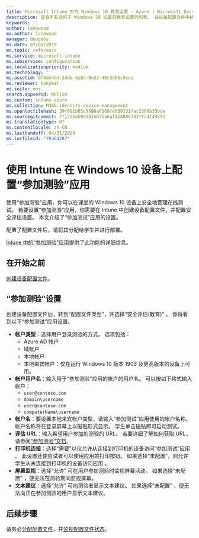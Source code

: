 ```yaml
---
title: Microsoft Intune 中的 Windows 10 教育设置 - Azure | Microsoft Docs
description: 查看所有适用于 Windows 10 设备的教育设置的列表。 在设备配置文件中结合使用这些设置和“参加测验”应用，在 Intune 中选择用户或学生登录方式、在测验期间监视屏幕等。
keywords: ''
author: lenewsad
ms.author: lanewsad
manager: dougeby
ms.date: 07/03/2019
ms.topic: reference
ms.service: microsoft-intune
ms.subservice: configuration
ms.localizationpriority: medium
ms.technology: ''
ms.assetid: 6f4de4bd-3dde-4a8d-8e22-46c5d06c3eea
ms.reviewer: kakyker
ms.suite: ems
search.appverid: MET150
ms.custom: intune-azure
ms.collection: M365-identity-device-management
ms.openlocfilehash: 39f881b05c9698a8560fe009331fac3389b35bde
ms.sourcegitcommit: 7f17d6eb9dd41b031a6af4148863d2ffc4f49551
ms.translationtype: HT
ms.contentlocale: zh-CN
ms.lasthandoff: 04/21/2020
ms.locfileid: "79364287"
---
```

# <a name="configure-the-take-a-test-app-on-windows-10-devices-using-intune"></a>使用 Intune 在 Windows 10 设备上配置“参加测验”应用

使用“参加测验”应用，你可以在课堂的 Windows 10 设备上安全地管理在线测试。 若要设置“参加测验”应用，你需要在 Intune 中创建设备配置文件，并配置安全评估设置。 本文介绍了“参加测试”应用的设置。 

配置了配置文件后，请将其分配给学生并进行部署。 

[Intune 中的“参加测验”应用](education-settings-configure.md)提供了此功能的详细信息。

## <a name="before-you-begin"></a>在开始之前

[创建设备配置文件](education-settings-configure.md#create-a-device-profile)。

## <a name="take-a-test-settings"></a>“参加测验”设置
创建设备配置文件后，转到“配置文件类型”，并选择“安全评估(教育)”   。 你将看到以下“参加测试”应用设置。 


- **帐户类型**：选择用户登录测验的方式。 选项包括：
  - Azure AD 帐户
  - 域帐户
  - 本地帐户
  - 本地来宾帐户：仅在运行 Windows 10 版本 1903 及更高版本的设备上可用。    
- **帐户用户名**：输入用于“参加测验”应用的帐户的用户名。 可以按如下格式输入帐户：
  - `user@contoso.com`
  - `domain\username`
  - `user@contoso.com`
  - `computerName\username`
- **帐户名**：要设置本地来宾帐户类型，请输入“参加测试”应用使用的帐户名称。 帐户名称将在登录屏幕上以磁贴形式显示。 学生单击磁贴即可启动测试。  
- **评估 URL**：输入希望用户参加的测验的 URL。 若要详细了解如何获取 URL，请参阅[“参加测验”文档](https://docs.microsoft.com/education/windows/take-tests-in-windows-10)。
- **打印机连接**：选择“需要”以仅允许从连接到打印机的设备访问“参加测试”应用  。 此设置还使应试者可以使用应用的打印按钮。 如果选择“未配置”，则允许学生从未连接到打印机的设备访问应用  。  
- **屏幕监视**：选择“允许”  可在用户参加测验时监视屏幕活动。 如果选择“未配置”  ，便无法在测验期间监视屏幕。
- **文本建议**：选择“允许”  可向测验者显示文本建议。 如果选择“未配置”  ，便无法向正在参加测验的用户显示文本建议。

## <a name="next-steps"></a>后续步骤

请务必[分配配置文件](device-profile-assign.md)，并[监视配置文件状态](device-profile-monitor.md)。
